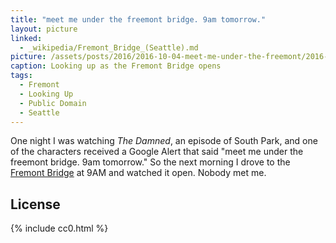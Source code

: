 ```yaml
---
title: "meet me under the freemont bridge. 9am tomorrow."
layout: picture
linked:
  - _wikipedia/Fremont_Bridge_(Seattle).md
picture: /assets/posts/2016/2016-10-04-meet-me-under-the-freemont/2016-10-04-meet-me-under-the-freemont-bridge-smaller.jpg
caption: Looking up as the Fremont Bridge opens
tags:
  - Fremont
  - Looking Up
  - Public Domain
  - Seattle
---
```


One night I was watching *The Damned*, an episode of South Park, and one of the characters received a Google Alert that said "meet me under the freemont bridge. 9am tomorrow." So the next morning I drove to the [Fremont Bridge](https://en.wikipedia.org/wiki/Fremont_Bridge_(Seattle)) at 9AM and watched it open. Nobody met me.

## License

{% include cc0.html %}